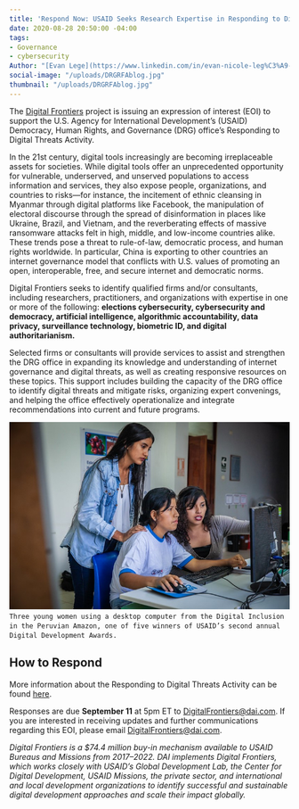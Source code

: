 ```yaml
---
title: 'Respond Now: USAID Seeks Research Expertise in Responding to Digital Threats'
date: 2020-08-28 20:50:00 -04:00
tags:
- Governance
- cybersecurity
Author: "[Evan Lege](https://www.linkedin.com/in/evan-nicole-leg%C3%A9-5a111845/)"
social-image: "/uploads/DRGRFAblog.jpg"
thumbnail: "/uploads/DRGRFAblog.jpg"
---
```


The [Digital Frontiers](https://www.dai.com/our-work/projects/worldwide-digital-frontiers-df) project is issuing an expression of interest (EOI) to support the U.S. Agency for International Development’s (USAID) Democracy, Human Rights, and Governance (DRG) office’s Responding to Digital Threats Activity.

In the 21st century, digital tools increasingly are becoming irreplaceable assets for societies. While digital tools offer an unprecedented opportunity for vulnerable, underserved, and unserved populations to access information and services, they also expose people, organizations, and countries to risks—for instance, the incitement of ethnic cleansing in Myanmar through digital platforms like Facebook, the manipulation of electoral discourse through the spread of disinformation in places like Ukraine, Brazil, and Vietnam, and the reverberating effects of massive ransomware attacks felt in high, middle, and low-income countries alike. These trends pose a threat to rule-of-law, democratic process, and human rights worldwide. In particular, China is exporting to other countries an internet governance model that conflicts with U.S. values of promoting an open, interoperable, free, and secure internet and democratic norms.

<!--more-->

Digital Frontiers seeks to identify qualified firms and/or consultants, including researchers, practitioners, and organizations with expertise in one or more of the following: **elections cybersecurity, cybersecurity and democracy, artificial intelligence, algorithmic accountability, data privacy, surveillance technology, biometric ID, and digital authoritarianism.**

Selected firms or consultants will provide services to assist and strengthen the DRG office in expanding its knowledge and understanding of internet governance and digital threats, as well as creating responsive resources on these topics. This support includes building the capacity of the DRG office to identify digital threats and mitigate risks, organizing expert convenings, and helping the office effectively operationalize and integrate recommendations into current and future programs.

![DRGRFAblog.jpg](/uploads/DRGRFAblog.jpg)`Three young women using a desktop computer from the Digital Inclusion in the Peruvian Amazon, one of five winners of USAID’s second annual Digital Development Awards.`

## How to Respond

More information about the Responding to Digital Threats Activity can be found [here](https://drive.google.com/file/d/14BUC3Ld_wEJzqafOCZYPtKyEdQrRNT99/view).

Responses are due **September 11** at 5pm ET to [DigitalFrontiers@dai.com](mailto:DigitalFrontiers@dai.com). If you are interested in receiving updates and further communications regarding this EOI, please email [DigitalFrontiers@dai.com](mailto:DigitalFrontiers@dai.com).

*Digital Frontiers is a $74.4 million buy-in mechanism available to USAID Bureaus and Missions from 2017–2022. DAI implements Digital Frontiers, which works closely with USAID’s Global Development Lab, the Center for Digital Development, USAID Missions, the private sector, and international and local development organizations to identify successful and sustainable digital development approaches and scale their impact globally.*